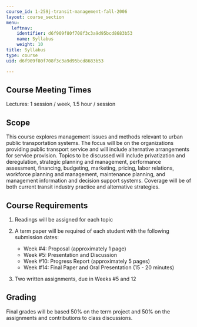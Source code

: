 ```yaml
---
course_id: 1-259j-transit-management-fall-2006
layout: course_section
menu:
  leftnav:
    identifier: d6f909f80f708f3c3a9d95bcd8683b53
    name: Syllabus
    weight: 10
title: Syllabus
type: course
uid: d6f909f80f708f3c3a9d95bcd8683b53

---
```


Course Meeting Times
--------------------

Lectures: 1 session / week, 1.5 hour / session

Scope
-----

This course explores management issues and methods relevant to urban public transportation systems. The focus will be on the organizations providing public transport service and will include alternative arrangements for service provision. Topics to be discussed will include privatization and deregulation, strategic planning and management, performance assessment, financing, budgeting, marketing, pricing, labor relations, workforce planning and management, maintenance planning, and management information and decision support systems. Coverage will be of both current transit industry practice and alternative strategies.

Course Requirements
-------------------

1.  Readings will be assigned for each topic
    
2.  A term paper will be required of each student with the following submission dates:
    
    *   Week #4: Proposal (approximately 1 page)
    *   Week #5: Presentation and Discussion
    *   Week #10: Progress Report (approximately 5 pages)
    *   Week #14: Final Paper and Oral Presentation (15 - 20 minutes)
3.  Two written assignments, due in Weeks #5 and 12
    

Grading
-------

Final grades will be based 50% on the term project and 50% on the assignments and contributions to class discussions.
